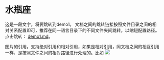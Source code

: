 # 水瓶座

这是一段文字，将要跳转到demo1。
文档之间的跳转链接按照文件目录之间的相对关系配置即可，推荐在同一语言目录下的不同文件夹间跳转，以缩短配置路径。
点击跳转： [demo1.md](../demo1.md)。

图片的引用，支持绝对引用和相对引用，如果是相对引用，同文档之间的相互引用一样，是按照文件之间的相对路径进行处理的。比如
![](../img/brhtqqzh.jpeg)